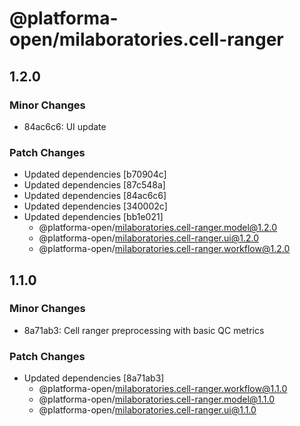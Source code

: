 # @platforma-open/milaboratories.cell-ranger

## 1.2.0

### Minor Changes

- 84ac6c6: UI update

### Patch Changes

- Updated dependencies [b70904c]
- Updated dependencies [87c548a]
- Updated dependencies [84ac6c6]
- Updated dependencies [340002c]
- Updated dependencies [bb1e021]
  - @platforma-open/milaboratories.cell-ranger.model@1.2.0
  - @platforma-open/milaboratories.cell-ranger.ui@1.2.0
  - @platforma-open/milaboratories.cell-ranger.workflow@1.2.0

## 1.1.0

### Minor Changes

- 8a71ab3: Cell ranger preprocessing with basic QC metrics

### Patch Changes

- Updated dependencies [8a71ab3]
  - @platforma-open/milaboratories.cell-ranger.workflow@1.1.0
  - @platforma-open/milaboratories.cell-ranger.model@1.1.0
  - @platforma-open/milaboratories.cell-ranger.ui@1.1.0
